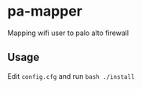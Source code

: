 
# pa-mapper

Mapping wifi user to palo alto firewall

## Usage

Edit `config.cfg` and run `bash ./install`
